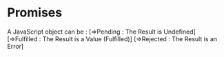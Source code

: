 # Promises
A JavaScript object can be :
    [=>Pending : The Result is Undefined]
    [=>Fulfilled : The Result is a Value (Fulfilled)]
    [=>Rejected : The Result is an Error]